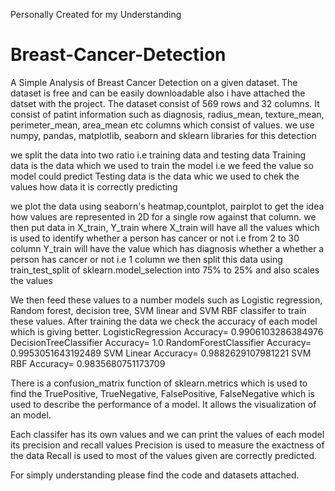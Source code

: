 Personally Created for my Understanding

# Breast-Cancer-Detection
A Simple Analysis of Breast Cancer Detection on a given dataset.
The dataset is free and can be easily downloadable also i have attached the datset with the project.
The dataset consist of 569 rows and 32 columns. It consist of patint information such as diagnosis, radius_mean, texture_mean, perimeter_mean, area_mean etc columns which consist of values.
we use numpy, pandas, matplotlib, seaborn and sklearn libraries for this detection

we split the data into two ratio i.e training data and testing data
Training data is the data which we used to train the model i.e we feed the value so model could predict 
Testing data is the data whic we used to chek the values how data it is correctly predicting

we plot the data using seaborn's heatmap,countplot, pairplot to get the idea how values are represented in 2D for a single row against that column.
we then put data in X_train, Y_train where
X_train will have all the values which is used to identify whether a person has cancer or not i.e from 2 to 30 column
Y_train will have the value which has diagnosis whether a whether a person has cancer or not i.e 1 column
we then split this data using train_test_split of sklearn.model_selection into 75% to 25% and also scales the values

We then feed these values to a number models such as Logistic regression, Random forest, decision tree, SVM linear and SVM RBF classifer to train these values. After training the data we check the accuracy of each model which is giving better.
LogisticRegression Accuracy= 0.9906103286384976
DecisionTreeClassifier Accuracy= 1.0
RandomForestClassifier Accuracy= 0.9953051643192489
SVM Linear Accuracy= 0.9882629107981221
SVM RBF Accuracy= 0.9835680751173709

There is a confusion_matrix function of sklearn.metrics which is used to find the TruePositive, TrueNegative, FalsePositive, FalseNegative which is used to describe the performance of a model. It allows the visualization of an model.

Each classifer has its own values and we can print the values of each model its precision and recall values
Precision is used to measure the exactness of the data
Recall is used to most of the values given are correctly predicted.

For simply understanding please find the code and datasets attached. 

